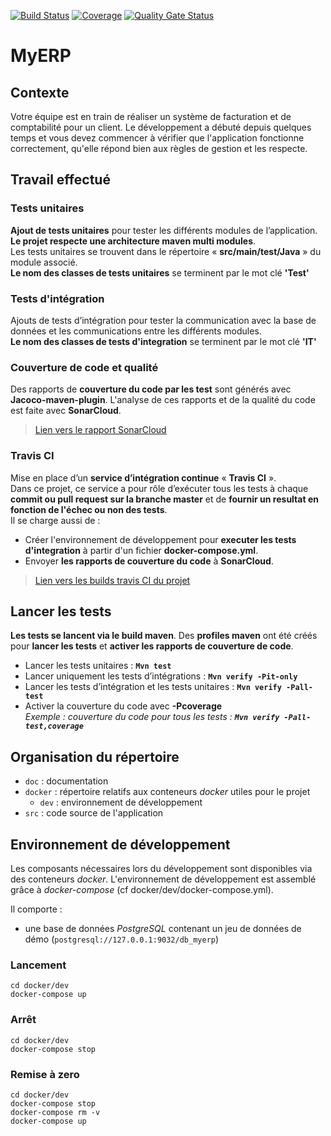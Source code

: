 [![Build Status](https://travis-ci.org/Valaragen/P9-comptabilite.svg?branch=master)](https://travis-ci.org/Valaragen/P9-comptabilite) [![Coverage](https://sonarcloud.io/api/project_badges/measure?project=Valaragen_P9-comptabilite&metric=coverage)](https://sonarcloud.io/dashboard?id=Valaragen_P9-comptabilite) [![Quality Gate Status](https://sonarcloud.io/api/project_badges/measure?project=Valaragen_P9-comptabilite&metric=alert_status)](https://sonarcloud.io/dashboard?id=Valaragen_P9-comptabilite)
# MyERP
## Contexte
Votre équipe est en train de réaliser un système de facturation et de comptabilité pour un client. 
Le développement a débuté depuis quelques temps et vous devez commencer à vérifier que l'application fonctionne correctement, qu'elle répond bien aux règles de gestion et les respecte.

## Travail effectué
### Tests unitaires
**Ajout de tests unitaires** pour tester les différents modules de l’application. 
**Le projet respecte une architecture maven multi modules**.  
Les tests unitaires se trouvent dans le répertoire « **src/main/test/Java** » du module associé.  
**Le nom des classes de tests unitaires** se terminent par le mot clé **'Test'**
 
### Tests d'intégration
Ajouts de tests d’intégration pour tester la communication avec la base de données et les communications entre les différents modules.  
**Le nom des classes de tests d'integration** se terminent par le mot clé **'IT'**

### Couverture de code et qualité
Des rapports de **couverture du code par les test** sont générés avec **Jacoco-maven-plugin**. L'analyse de ces rapports et de la qualité du code est faite avec **SonarCloud**.
> [Lien vers le rapport SonarCloud](https://sonarcloud.io/dashboard?id=Valaragen_P9-comptabilite)

### Travis CI 
Mise en place d’un **service d’intégration continue** « **Travis CI** ».  
Dans ce projet, ce service a pour rôle d’exécuter tous les tests à chaque **commit ou pull request sur la branche master** et de **fournir un resultat en fonction de l'échec ou non des tests**.  
Il se charge aussi de :
 - Créer l'environnement de développement pour **executer les tests d'integration** à partir d'un fichier **docker-compose.yml**.  
 - Envoyer **les rapports de couverture du code** à **SonarCloud**. 
> [Lien vers les builds travis CI du projet](https://travis-ci.org/Valaragen/P9-comptabilite)
 
## Lancer les tests

**Les tests se lancent via le build maven**. Des **profiles maven** ont été créés pour **lancer les tests** et **activer les rapports de couverture de code**.
 - Lancer les tests unitaires : **`Mvn test`**  
 - Lancer uniquement les tests d’intégrations : **`Mvn verify -Pit-only`**  
 - Lancer les tests d’intégration et les tests unitaires : **`Mvn verify -Pall-test`**
 - Activer la couverture du code avec **-Pcoverage**  
_Exemple : couverture du code pour tous les tests : **`Mvn verify -Pall-test,coverage`**_

## Organisation du répertoire

*   `doc` : documentation
*   `docker` : répertoire relatifs aux conteneurs _docker_ utiles pour le projet
    *   `dev` : environnement de développement
*   `src` : code source de l'application


## Environnement de développement

Les composants nécessaires lors du développement sont disponibles via des conteneurs _docker_.
L'environnement de développement est assemblé grâce à _docker-compose_
(cf docker/dev/docker-compose.yml).

Il comporte :

*   une base de données _PostgreSQL_ contenant un jeu de données de démo (`postgresql://127.0.0.1:9032/db_myerp`)

### Lancement

    cd docker/dev
    docker-compose up


### Arrêt

    cd docker/dev
    docker-compose stop


### Remise à zero

    cd docker/dev
    docker-compose stop
    docker-compose rm -v
    docker-compose up
